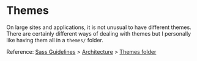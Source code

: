 # Themes

On large sites and applications, it is not unusual to have different themes. There are certainly different ways of dealing with themes but I personally like having them all in a `themes/` folder.

Reference: [Sass Guidelines](http://sass-guidelin.es/) > [Architecture](http://sass-guidelin.es/#architecture) > [Themes folder](http://sass-guidelin.es/#themes-folder)
